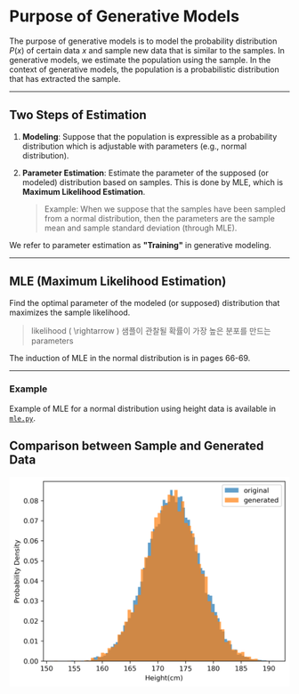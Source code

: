 # Purpose of Generative Models

The purpose of generative models is to model the probability distribution $P(x)$ of certain data $x$ and sample new data that is similar to the samples. 
In generative models, we estimate the population using the sample. In the context of generative models, the population is a probabilistic distribution that has extracted the sample.

---

## Two Steps of Estimation

1. **Modeling**: Suppose that the population is expressible as a probability distribution which is adjustable with parameters (e.g., normal distribution).

2. **Parameter Estimation**: Estimate the parameter of the supposed (or modeled) distribution based on samples. This is done by MLE, which is **Maximum Likelihood Estimation**.

    > Example: When we suppose that the samples have been sampled from a normal distribution, then the parameters are the sample mean and sample standard deviation (through MLE).

We refer to parameter estimation as **"Training"** in generative modeling.

---

## MLE (Maximum Likelihood Estimation)

Find the optimal parameter of the modeled (or supposed) distribution that maximizes the sample likelihood.

> likelihood \( \rightarrow \) 샘플이 관찰될 확률이 가장 높은 분포를 만드는 parameters

The induction of MLE in the normal distribution is in pages 66-69.

---

### Example
Example of MLE for a normal distribution using height data is available in [`mle.py`](./mle.py).

## Comparison between Sample and Generated Data
![Comparison between sample and generated data](comparison.png)